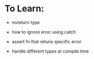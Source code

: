 # To Learn:
- noreturn type

- how to ignore error using catch
- assert fn that retuns specific error
- handle different types at compile time

